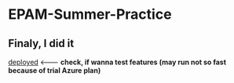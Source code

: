 # EPAM-Summer-Practice

## Finaly, I did it
[deployed](epam-practice-library.azurewebsites.net) <--- **check, if wanna test features (may run not so fast because of trial Azure plan)**
